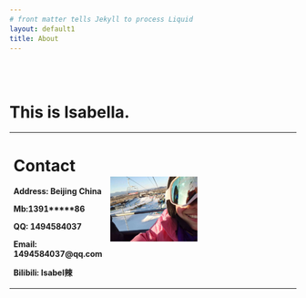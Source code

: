 ```yaml
---
# front matter tells Jekyll to process Liquid
layout: default1
title: About
---
```

<br/>
<br/>
<h1>This is Isabella. </h1>


<table border="0">
	<tr>
		<td width="20%">
			<h1> Contact</h1>
			<p> <b>Address: Beijing China</b></p>
			<p> <b>Mb:1391*****86</b></p>
			<p> <b>QQ: 1494584037</b></p>
			<p> <b>Email: 1494584037@qq.com</b></p>
			<p> <b>Bilibili: Isabel辣</b></p>
		</td>
		<td width="40%">
			<img src="ski202102.jpg" width="100%">
		</td>
		<td width="40%">
			<h1> </h1>
		</td>
	</tr>
</table>
	

<!--![Image](Badmt1.jpg)-->